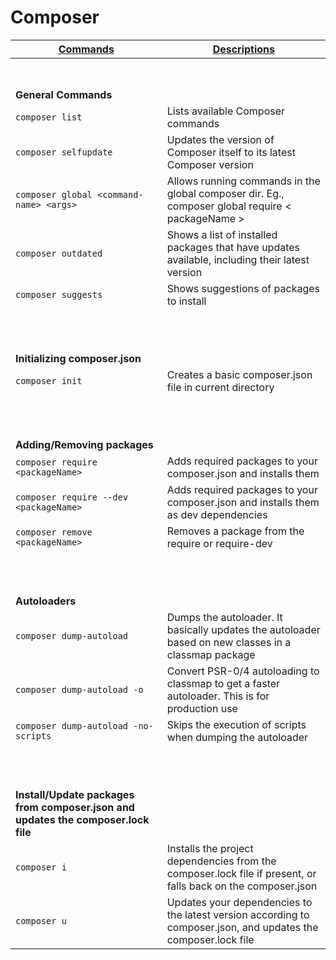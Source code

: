# Composer

| <ins>Commands</ins> | <ins>Descriptions</ins> |
|----------|---------------|
|<br><br>|
| **General Commands** | |
| `composer list`                         | Lists available Composer commands |
| `composer selfupdate`                   | Updates the version of Composer itself to its latest Composer version |
| `composer global <command-name> <args>` | Allows running commands in the global composer dir. Eg., composer global require < packageName > |
| `composer outdated`                     | Shows a list of installed packages that have updates available, including their latest version |
| `composer suggests`                     | Shows suggestions of packages to install |
|<br><br><br>|
| **Initializing composer.json** | |
| `composer init`                         | Creates a basic composer.json file in current directory |
|<br><br><br>|
| **Adding/Removing packages** | |
| `composer require <packageName>`       | Adds required packages to your composer.json and installs them |
| `composer require --dev <packageName>` | Adds required packages to your composer.json and installs them as dev dependencies |
| `composer remove <packageName>`        | Removes a package from the require or require-dev |
|<br><br><br>|
| **Autoloaders** | |
| `composer dump-autoload`               | Dumps the autoloader. It basically updates the autoloader based on new classes in a classmap package |
| `composer dump-autoload -o`            | Convert PSR-0/4 autoloading to classmap to get a faster autoloader. This is for production use |
| `composer dump-autoload -no-scripts`   | Skips the execution of scripts when dumping the autoloader |
|<br><br><br>|
| **Install/Update packages from composer.json and updates the composer.lock file** | |
| `composer i` | Installs the project dependencies from the composer.lock file if present, or falls back on the composer.json |
| `composer u` | Updates your dependencies to the latest version according to composer.json, and updates the composer.lock file |